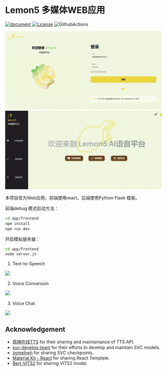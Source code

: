 # Lemon5 多媒体WEB应用


[![document](https://readthedocs.org/projects/lemon5/badge/?version=latest)](https://lemon5.readthedocs.io/zh/latest)
[![License](<https://img.shields.io/badge/License-MIT-brightgreen.svg>)](https://opensource.org/licenses/MIT)
![GithubActions](https://github.com/cylqqqcyl/lemon5/actions/workflows/test.yml/badge.svg)


<img src=imgs/login-demo.gif>

<img src=imgs/welcome-demo.gif>

本项目现为Web应用，前端使用react，后端使用Python Flask 框架。 

前端debug 模式启动方法：

```bash
cd app/frontend
npm install
npm run dev
```
开启模拟服务器：
```bash
cd app/frontend
node server.js
```

1. Text-to-Speech
<img src=imgs/text2speech-demo.gif>

2. Voice Conversion
<img src=imgs/vc-demo.gif>

3. Voice Chat
<img src=imgs/chat-demo.gif>


## Acknowledgement

- [原神在线TTS](https://genshinvoice.top/) for their sharing and maintainance of TTS API.
- [svc-develop-team](https://github.com/svc-develop-team) for their efforts to develop and maintain SVC models.
- [zomehwh](https://huggingface.co/zomehwh) for sharing SVC checkpoints.
- [Material Kit - React](https://github.com/devias-io/material-kit-react) for sharing React Template.
- [Bert-VITS2](https://github.com/fishaudio/Bert-VITS2) for sharing VITS2 model.




